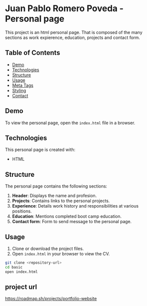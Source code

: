 # Juan Pablo Romero Poveda - Personal page

This project is an html personal page. That is composed of the many sections as work expierence, education, projects and contact form.

## Table of Contents

- [Demo](#demo)
- [Technologies](#technologies)
- [Structure](#structure)
- [Usage](#usage)
- [Meta Tags](#meta-tags)
- [Styling](#styling)
- [Contact](#contact)

## Demo

To view the personal page, open the `index.html` file in a browser.

## Technologies

This personal page is created with:

- HTML

## Structure

The personal page contains the following sections:

1. **Header**: Displays the name and profesion.
2. **Projects**: Contains links to the personal projects.
3. **Experience**: Details work history and responsibilities at various positions.
4. **Education**: Mentions completed boot camp education.
5. **Contact form**: Form to send message to the personal page.

## Usage

1. Clone or download the project files.
2. Open `index.html` in your browser to view the CV.

```bash
git clone <repository-url>
cd basic
open index.html
```

## project url

https://roadmap.sh/projects/portfolio-website
